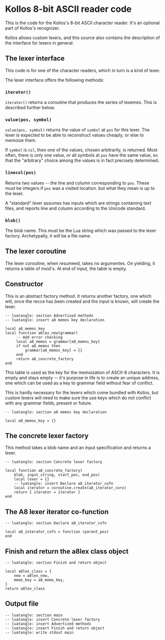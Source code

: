 <!--

Permission is hereby granted, free of charge, to any person obtaining
a copy of this software and associated documentation files (the
"Software"), to deal in the Software without restriction, including
without limitation the rights to use, copy, modify, merge, publish,
distribute, sublicense, and/or sell copies of the Software, and to
permit persons to whom the Software is furnished to do so, subject to
the following conditions:

The above copyright notice and this permission notice shall be
included in all copies or substantial portions of the Software.

THE SOFTWARE IS PROVIDED "AS IS", WITHOUT WARRANTY OF ANY KIND,
EXPRESS OR IMPLIED, INCLUDING BUT NOT LIMITED TO THE WARRANTIES OF
MERCHANTABILITY, FITNESS FOR A PARTICULAR PURPOSE AND NONINFRINGEMENT.
IN NO EVENT SHALL THE AUTHORS OR COPYRIGHT HOLDERS BE LIABLE FOR ANY
CLAIM, DAMAGES OR OTHER LIABILITY, WHETHER IN AN ACTION OF CONTRACT,
TORT OR OTHERWISE, ARISING FROM, OUT OF OR IN CONNECTION WITH THE
SOFTWARE OR THE USE OR OTHER DEALINGS IN THE SOFTWARE.

[ MIT license: http://www.opensource.org/licenses/mit-license.php ]

-->

# Kollos 8-bit ASCII reader code

This is the code for the Kollos's 8-bit ASCII
character reader.
It's an optional part of Kollos's recognizer.

Kollos allows custom lexers,
and this source also contains
the description of the interface
for lexers in general.

## The lexer interface

This code is for one of the character readers,
which in turn is a kind of lexer.

The lexer interface offers the following methods:

### `iterator()`

`iterator()` returns a coroutine that produces the
series of lexemes.  This is described further below.

### `value(pos, symbol)`

`value(pos, symbol)` returns the value of `symbol`
at `pos` for this lexer.  The lexer is expected to
be able to reconstruct values cheaply, or else to
memoize them.

If `symbol` is `nil`, then one of
the values, chosen arbitrarily,
is returned.
Most often, there is only one value,
or all symbols at `pos` have the same
value, so that the "arbitrary" choice
among the values is in fact precisely
determined.

### `linecol(pos)`

Returns two values -- the line and column corresponding
to `pos`.
These must be integers if `pos` was a visited location.
but what they mean is up to the lexer.

A "standard" lexer assumes has inputs
which are strings containing text files,
and reports line and column according to the Unicode
standard.

### `blob()`

The blob name.
This must be the Lua string which was passed to
the lexer factory.
Archetypally, it will be a file name.

## The lexer coroutine

The lexer coroutine, when resumeed,
takes no argumentes.
On yielding, it returns a table of mxid's.
At end of input, the table is empty.

## Constructor
 
This is an abstract factory method.
It returns another factory,
one which will, once the recce has been created and the
input is known, will create the lexer.

    -- luatangle: section Advertized methods
    -- luatangle: insert a8 memos key declaration

    local a8_memos_key
    local function a8lex_new(grammar)
         -- Add error checking
         local a8_memos = grammar[a8_memos_key]
         if not a8_memos then
             grammar[a8_memos_key] = {}
         end
         return a8_concrete_factory
    end

This table is used as the key for the memoization
of ASCII-8 characters.
It is empty and stays empty --
it's purpose in life is to create an unique address,
one which can be used as a key to grammar field
without fear of conflict.

This is hardly necessary for the lexers which
come bundled with Kollos, but custom lexers will
need to make sure the use keys which do not conflict
with any grammar fields, present or future.

    -- luatangle: section a8 memos key declaration

    local a8_memos_key = {}

## The concrete lexer factory

This method takes a blob name and an input
specification and returns a lexer.

    -- luatangle: section Concrete lexer factory

    local function a8_concrete_factory(
        blob, input_string, start_pos, end_pos)
        local lexer = {}
        -- luatangle: insert Declare a8_iterator_cofn
        local iterator = coroutine.create(a8_iterator_coro)
        return { iterator = iterator }
    end

## The A8 lexer iterator co-function

    -- luatangle: section Declare a8_iterator_cofn

    local a8_interator_cofn = function (parent_pos)
    end

## Finish and return the a8lex class object

    -- luatangle: section Finish and return object

    local a8lex_class = {
        new = a8lex_new,
        memo_key = a8_memo_key,
    }
    return a8lex_class

## Output file

    -- luatangle: section main
    -- luatangle: insert Concrete lexer factory
    -- luatangle: insert Advertized methods
    -- luatangle: insert Finish and return object
    -- luatangle: write stdout main

<!--
vim: expandtab shiftwidth=4:
-->
